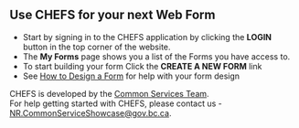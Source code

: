## Use CHEFS for your next Web Form

- Start by signing in to the CHEFS application by clicking the **LOGIN** button in the top corner of the website.
- The **My Forms** page shows you a list of the Forms you have access to.
- To start building your form Click the **CREATE A NEW FORM** link
- See [How to Design a Form](How-To-Design-A-Form) for help with your form design

CHEFS is developed by the [Common Services Team](https://bcgov.github.io/common-service-showcase/).<br />
For help getting started with CHEFS, please contact us - NR.CommonServiceShowcase@gov.bc.ca.